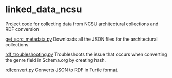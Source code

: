# linked_data_ncsu
Project code for collecting data from NCSU architectural collections and RDF conversion

[get_scrc_metadata.py](get_scrc_metadata.py) Downloads all the JSON files for the architectural collections

[rdf_troubleshooting.py](rdf_troubleshooting.py) Troubleshoots the issue that occurs when converting the genre field in Schema.org by creating hash.

[rdfconvert.py](rdfconvert.py) Converts JSON to RDF in Turtle format.
